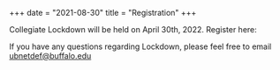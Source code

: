 +++
date = "2021-08-30"
title = "Registration"
+++

Collegiate Lockdown will be held on April 30th, 2022. Register here: 


If you have any questions regarding Lockdown, please feel free to email [ubnetdef@buffalo.edu](mailto:ubnetdef@buffalo.edu)
